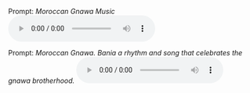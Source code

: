 
Prompt: *Moroccan Gnawa Music*
<audio controls>
  <source src="media/moroccan-gnawa-music.mp3" type="audio/mpeg">
  Your browser does not support the audio element.
</audio>

Prompt: *Moroccan Gnawa. Bania a rhythm and song that celebrates the gnawa brotherhood.*
<audio controls>
  <source src="media/moroccan-gnawa-bania.mp3" type="audio/mpeg">
  Your browser does not support the audio element.
</audio>